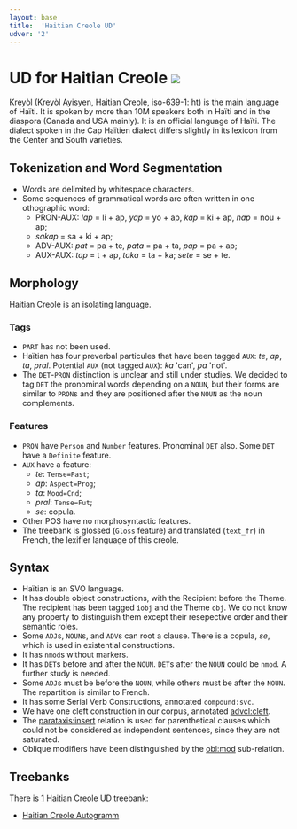 ```yaml
---
layout: base
title:  'Haitian Creole UD'
udver: '2'
---
```


# UD for Haitian Creole <span class="flagspan"><img class="flag" src="../../flags/svg/HT.svg" /></span>
Kreyòl (Kreyòl Ayisyen, Haitian Creole, iso-639-1: ht) is the main language of Haïti. It is spoken by more than 10M speakers both in Haïti and in the diaspora (Canada and USA mainly). It is an official language of Haïti. The dialect spoken in the Cap Haïtien dialect differs slightly in its lexicon from the Center and South varieties.


## Tokenization and Word Segmentation

* Words are delimited by whitespace characters.
* Some sequences of grammatical words are often written in one othographic word:
  * PRON-AUX: _lap_ = li + ap, _yap_ = yo + ap, _kap_ = ki + ap, _nap_ = nou + ap;
  * _sakap_ = sa + ki + ap;
  * ADV-AUX: _pat_ = pa + te, _pata_ = pa + ta, _pap_ = pa + ap;
  * AUX-AUX: _tap_ = t + ap, _taka_ = ta + ka; _sete_ = se + te.

## Morphology

Haitian Creole is an isolating language.

### Tags

* `PART` has not been used.
* Haïtian has four preverbal particules that have been tagged `AUX`: _te_, _ap_, _ta_, _pral_. Potential `AUX` (not tagged `AUX`): _ka_ 'can', _pa_ 'not'.
* The `DET`-`PRON` distinction is unclear and still under studies. We decided to tag `DET` the pronominal words depending on a `NOUN`, but their forms are similar to `PRON`s and they are positioned after the `NOUN` as the noun complements.

### Features

* `PRON` have `Person` and `Number` features. Pronominal `DET` also. Some `DET` have a `Definite` feature.
*  `AUX` have a feature:
   * _te_: `Tense=Past`;
   * _ap_: `Aspect=Prog`;
   * _ta_: `Mood=Cnd`;
   * _pral_: `Tense=Fut`;
   * _se_: copula.
* Other POS have no morphosyntactic features.
* The treebank is glossed (`Gloss` feature) and translated (`text_fr`) in French, the lexifier language of this creole.


## Syntax

* Haïtian is an SVO language.
* It has double object constructions, with the Recipient before the Theme. The recipient has been tagged `iobj` and the Theme `obj`. We do not know any property to distinguish them except their resepective order and their semantic roles.
* Some `ADJ`s, `NOUN`s, and `ADV`s can root a clause. There is a copula, _se_, which is used in existential constructions.
* It has `nmod`s without markers.
* It has `DET`s before and after the `NOUN`. `DET`s after the `NOUN` could be `nmod`. A further study is needed.
* Some `ADJ`s must be before the `NOUN`, while others must be after the `NOUN`. The repartition is similar to French.
* It has some Serial Verb Constructions, annotated `compound:svc`.
* We have one cleft construction in our corpus, annotated [advcl:cleft](advcl-cleft.md).
* The [parataxis:insert](parataxis-insert.md) relation is used for parenthetical clauses which could not be considered as independent sentences, since they are not saturated.
* Oblique modifiers have been distinguished by the [obl:mod](obl-mod.md) sub-relation.


## Treebanks

There is [1](../treebanks/ht-comparison.html) Haitian Creole UD treebank:

  * [Haitian Creole Autogramm](../treebanks/ht_a/index.html)
